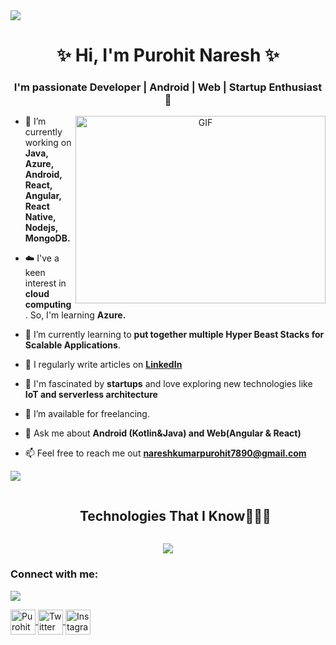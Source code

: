 <img src="https://user-images.githubusercontent.com/73097560/115834477-dbab4500-a447-11eb-908a-139a6edaec5c.gif">

<h1 align="center">  &#x2728; Hi, I'm Purohit  Naresh  &#x2728;</h1>
<h3 align="center">I'm passionate Developer | Android | Web | Startup Enthusiast &#128147;</h3>


<a target="_blank" align="center">
  <img align="right" top="600" height="300" width="400" alt="GIF" src="https://media.giphy.com/media/SWoSkN6DxTszqIKEqv/giphy.gif">
</a>


- 🔭 I’m currently working on **Java, Azure, Android, React, Angular, React Native, Nodejs, MongoDB.**
  
- ☁️ I've a keen interest in **cloud computing**. So, I'm learning **Azure.**

- 🌱 I’m currently learning to **put together multiple Hyper Beast Stacks for Scalable Applications**.

- 📝 I regularly write articles on **[LinkedIn](https://www.linkedin.com/in/naresh-purohit-5130891a8/)**

- 🚀 I'm fascinated by **startups** and love exploring new technologies like **IoT and serverless architecture**

- 🤝 I’m available for freelancing.
  
- 💬 Ask me about **Android (Kotlin&Java) and  Web(Angular & React)**

- 📫 Feel free to reach me out  **nareshkumarpurohit7890@gmail.com**

<img src="https://user-images.githubusercontent.com/73097560/115834477-dbab4500-a447-11eb-908a-139a6edaec5c.gif">

<!--h1 without bottom border-->
<div id="user-content-toc">
  <ul align="center">
    <summary><h2 style="display: inline-block">Technologies That I Know👨🏻‍💻</h2></summary>
  </ul>
</div>
<!--tech stack icons-->
<p align="center">
  <a href="https://skillicons.dev">
    <img src="https://skillicons.dev/icons?i=git,java,angular,react,aws,cpp,css,discord,docker,postgres,pug,dynamodb,express,figma,firebase,redis,github,html,js,linux,md,materialui,nginx,mongodb,mysql,nextjs,nodejs,postman,py,react,redux,tailwind,ts,vscode,kubernetes&perline=14" />
  </a>
</p>


<h3 align="left">Connect with me:</h3>

<img src="https://user-images.githubusercontent.com/73097560/115834477-dbab4500-a447-11eb-908a-139a6edaec5c.gif">
<p align="left">
  <a href="https://www.linkedin.com/in/naresh-purohit-5130891a8/" target="blank">
    <img align="center" src="https://cdn1.iconfinder.com/data/icons/logotypes/32/square-linkedin-1024.png" alt="Purohit Naresh" height="40" width="40" />
  </a>
  <a href="https://twitter.com/MSpurohit15" target="blank">
    <img align="center" src="https://cdn-icons-png.flaticon.com/512/733/733579.png" alt="Twitter" height="40" width="40" />
  </a>
  <a href="https://www.instagram.com/your-instagram-handle/" target="blank">
    <img align="center" src="https://cdn-icons-png.flaticon.com/512/174/174855.png" alt="Instagram" height="40" width="40" />
  </a>
</p>
